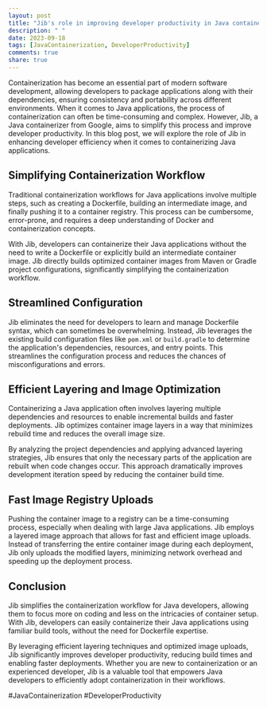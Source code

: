 ```yaml
---
layout: post
title: "Jib's role in improving developer productivity in Java containerization"
description: " "
date: 2023-09-18
tags: [JavaContainerization, DeveloperProductivity]
comments: true
share: true
---
```


Containerization has become an essential part of modern software development, allowing developers to package applications along with their dependencies, ensuring consistency and portability across different environments. When it comes to Java applications, the process of containerization can often be time-consuming and complex. However, Jib, a Java containerizer from Google, aims to simplify this process and improve developer productivity. In this blog post, we will explore the role of Jib in enhancing developer efficiency when it comes to containerizing Java applications.

## Simplifying Containerization Workflow

Traditional containerization workflows for Java applications involve multiple steps, such as creating a Dockerfile, building an intermediate image, and finally pushing it to a container registry. This process can be cumbersome, error-prone, and requires a deep understanding of Docker and containerization concepts.

With Jib, developers can containerize their Java applications without the need to write a Dockerfile or explicitly build an intermediate container image. Jib directly builds optimized container images from Maven or Gradle project configurations, significantly simplifying the containerization workflow.

## Streamlined Configuration

Jib eliminates the need for developers to learn and manage Dockerfile syntax, which can sometimes be overwhelming. Instead, Jib leverages the existing build configuration files like `pom.xml` or `build.gradle` to determine the application's dependencies, resources, and entry points. This streamlines the configuration process and reduces the chances of misconfigurations and errors.

## Efficient Layering and Image Optimization

Containerizing a Java application often involves layering multiple dependencies and resources to enable incremental builds and faster deployments. Jib optimizes container image layers in a way that minimizes rebuild time and reduces the overall image size.

By analyzing the project dependencies and applying advanced layering strategies, Jib ensures that only the necessary parts of the application are rebuilt when code changes occur. This approach dramatically improves development iteration speed by reducing the container build time.

## Fast Image Registry Uploads

Pushing the container image to a registry can be a time-consuming process, especially when dealing with large Java applications. Jib employs a layered image approach that allows for fast and efficient image uploads. Instead of transferring the entire container image during each deployment, Jib only uploads the modified layers, minimizing network overhead and speeding up the deployment process.

## Conclusion

Jib simplifies the containerization workflow for Java developers, allowing them to focus more on coding and less on the intricacies of container setup. With Jib, developers can easily containerize their Java applications using familiar build tools, without the need for Dockerfile expertise.

By leveraging efficient layering techniques and optimized image uploads, Jib significantly improves developer productivity, reducing build times and enabling faster deployments. Whether you are new to containerization or an experienced developer, Jib is a valuable tool that empowers Java developers to efficiently adopt containerization in their workflows.

#JavaContainerization #DeveloperProductivity